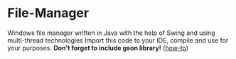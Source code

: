 # File-Manager
Windows file manager written in Java with the help of Swing and using multi-thread technologies
Import this code to your IDE, compile and use for your purposes.
<strong>Don't forget to include gson library!</strong> (<a href="https://stackoverflow.com/questions/3280353/how-to-import-a-jar-in-eclipse" target=blank>how-to</a>)
